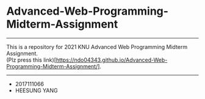 # Advanced-Web-Programming-Midterm-Assignment
---

This is a repository for 2021 KNU Advanced Web Programming Midterm Assignment. <br>
(Plz press this link)[https://ndo04343.github.io/Advanced-Web-Programming-Midterm-Assignment/].

---
- 2017111066 
- HEESUNG YANG
